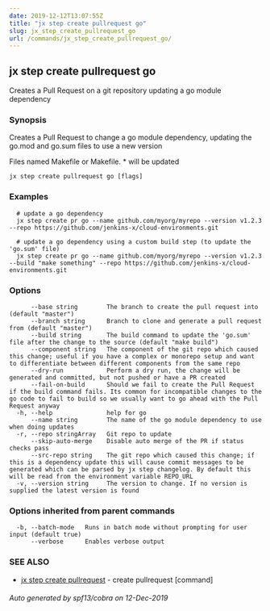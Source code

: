 ```yaml
---
date: 2019-12-12T13:07:55Z
title: "jx step create pullrequest go"
slug: jx_step_create_pullrequest_go
url: /commands/jx_step_create_pullrequest_go/
---
```

## jx step create pullrequest go

Creates a Pull Request on a git repository updating a go module dependency

### Synopsis

Creates a Pull Request to change a go module dependency, updating the go.mod and go.sum files to use a new version 

Files named Makefile or Makefile. * will be updated

```
jx step create pullrequest go [flags]
```

### Examples

```
  # update a go dependency
  jx step create pr go --name github.com/myorg/myrepo --version v1.2.3 --repo https://github.com/jenkins-x/cloud-environments.git
  
  # update a go dependency using a custom build step (to update the 'go.sum' file)
  jx step create pr go --name github.com/myorg/myrepo --version v1.2.3 --build "make something" --repo https://github.com/jenkins-x/cloud-environments.git
```

### Options

```
      --base string        The branch to create the pull request into (default "master")
      --branch string      Branch to clone and generate a pull request from (default "master")
      --build string       The build command to update the 'go.sum' file after the change to the source (default "make build")
      --component string   The component of the git repo which caused this change; useful if you have a complex or monorepo setup and want to differentiate between different components from the same repo
      --dry-run            Perform a dry run, the change will be generated and committed, but not pushed or have a PR created
      --fail-on-build      Should we fail to create the Pull Request if the build command fails. Its common for incompatible changes to the go code to fail to build so we usually want to go ahead with the Pull Request anyway
  -h, --help               help for go
      --name string        The name of the go module dependency to use when doing updates
  -r, --repo stringArray   Git repo to update
      --skip-auto-merge    Disable auto merge of the PR if status checks pass
      --src-repo string    The git repo which caused this change; if this is a dependency update this will cause commit messages to be generated which can be parsed by jx step changelog. By default this will be read from the environment variable REPO_URL
  -v, --version string     The version to change. If no version is supplied the latest version is found
```

### Options inherited from parent commands

```
  -b, --batch-mode   Runs in batch mode without prompting for user input (default true)
      --verbose      Enables verbose output
```

### SEE ALSO

* [jx step create pullrequest](/commands/jx_step_create_pullrequest/)	 - create pullrequest [command]

###### Auto generated by spf13/cobra on 12-Dec-2019
